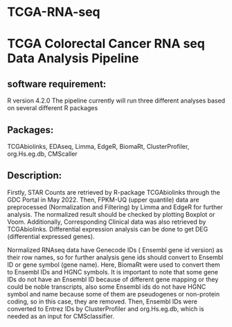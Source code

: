 # TCGA-RNA-seq
# TCGA Colorectal Cancer RNA seq Data Analysis Pipeline

## software requirement:
 R version 4.2.0 
The pipeline currently will run three different analyses based on several different R packages 
## Packages:
TCGAbiolinks, EDAseq, Limma, EdgeR, BiomaRt, ClusterProfiler, org.Hs.eg.db, CMScaller

## Description:

Firstly, STAR Counts are retrieved by R-package TCGAbiolinks through the GDC Portal in May 2022. Then, FPKM-UQ (upper quantile) data are preprocessed (Normalization and Filtering) by Limma and EdgeR for further analysis. The normalized result should be checked by plotting Boxplot or Voom. 
Additionally, Corresponding  Clinical data was also retrieved by TCGAbiolinks.
Differential expression analysis can be done to get DEG (differential expressed genes).

Normalized RNAseq data have Genecode IDs ( Ensembl gene id version) as their row names, so for further analysis gene ids should convert to Ensembl ID or gene symbol (gene name). Here, BiomaRt were used to convert them to Ensembl IDs and HGNC symbols. It is important to note that some gene IDs do not have an Ensembl ID because of different gene mapping or they could be noble transcripts, also some Ensembl ids do not have HGNC symbol and name because some of them are pseudogenes or non-protein coding, so in this case, they are removed.
Then, Ensembl IDs were converted to Entrez IDs by ClusterProfiler and org.Hs.eg.db, which is needed as an input for CMSclassifier.

